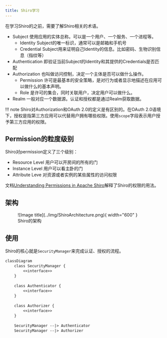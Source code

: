 ```yaml
---
title: Shiro学习
---
```


在学习Shiro的之前，需要了解Shiro相关的术语。

* Subject 使用应用的实体总称。可以是一个用户、一个服务、一个进程等。
  * Identity Subject的唯一标识，通常可以是邮箱和手机号
  * Credential Subject用来证明自己Identity的信息。比如密码、生物识别信息（指纹等）
* Authentication 即验证当前Subject的Identity和其提供的Credentials是否匹配
* Authorization 也叫做访问控制，决定一个主体是否可以做什么操作。
  * Permission 许可是最基本的安全策略，是对行为或者显示地描述在应用可以做什么的基本声明。
  * Role 是许可的集合，同时关联用户，决定用户可以做什么。
* Realm 一般对应一个数据源。认证和授权都是通过Realm获取数据。

!!! note
    Shiro对Authorization和OAuth 2.0的定义是有区别的。在OAuth 2.0语境下，授权是指第三方应用可以代替用户拥有哪些权限。使用`scope`字段表示用户授予第三方应用的权限。

## Permission的粒度级别

Shiro对permission定义了三个级别：

* Resource Level 用户可以开房间的所有的门
* Instance Level 用户可以看主卧的门
* Attribute Leve 对资源或者实例的某些属性的访问权限

文档[Understanding Permissions in Apache Shiro](https://shiro.apache.org/permissions.html)解释了Shiro的权限的用法。

## 架构

<figure markdown>
  ![Image title](../img/ShiroArchitecture.png){ width="600" }
  <figcaption>Shiro的架构</figcaption>
</figure>

## 使用

Shiro的核心就是`SecurityManager`来完成认证、授权的流程。

``` mermaid
classDiagram
    class SecurityManager {
        <<interface>>
    }

    class Authenticator {
        <<interface>>
    }

    class Authorizer {
        <<interface>>
    }

    SecurityManager --|> Authenticator
    SecurityManager --|> Authorizer

```